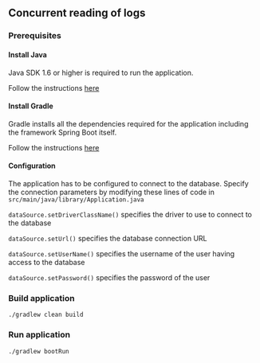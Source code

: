 ## Concurrent reading of logs

### Prerequisites

#### Install Java
Java SDK 1.6 or higher is required to run the application.

Follow the instructions [here](https://java.com/en/download/help/download_options.xml)

#### Install Gradle
Gradle installs all the dependencies required for the application including the framework Spring Boot itself.

Follow the instructions [here](https://gradle.org/install/)

#### Configuration
The application has to be configured to connect to the database. Specify the connection parameters by modifying these lines of code in `src/main/java/library/Application.java`

`dataSource.setDriverClassName()` specifies the driver to use to connect to the database

`dataSource.setUrl()` specifies the database connection URL 

`dataSource.setUserName()` specifies the username of the user having access to the database

`dataSource.setPassword()` specifies the password of the user 

### Build application

`./gradlew clean build`

### Run application

`./gradlew bootRun`



